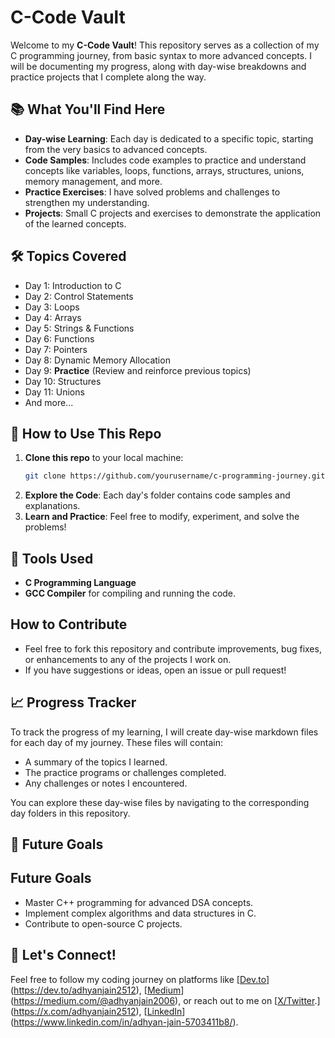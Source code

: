 # C-Code Vault

Welcome to my **C-Code Vault**! This repository serves as a collection of my C programming journey, from basic syntax to more advanced concepts. I will be documenting my progress, along with day-wise breakdowns and practice projects that I complete along the way.

## 📚 What You'll Find Here

- **Day-wise Learning**: Each day is dedicated to a specific topic, starting from the very basics to advanced concepts.
- **Code Samples**: Includes code examples to practice and understand concepts like variables, loops, functions, arrays, structures, unions, memory management, and more.
- **Practice Exercises**: I have solved problems and challenges to strengthen my understanding.
- **Projects**: Small C projects and exercises to demonstrate the application of the learned concepts.

## 🛠️ Topics Covered

- Day 1: Introduction to C
- Day 2: Control Statements
- Day 3: Loops
- Day 4: Arrays
- Day 5: Strings & Functions
- Day 6: Functions
- Day 7: Pointers
- Day 8: Dynamic Memory Allocation
- Day 9: **Practice** (Review and reinforce previous topics)
- Day 10: Structures
- Day 11: Unions
- And more...

## 🚀 How to Use This Repo

1. **Clone this repo** to your local machine:
   ```bash
   git clone https://github.com/yourusername/c-programming-journey.git
   ```
2. **Explore the Code**: Each day's folder contains code samples and explanations.
3. **Learn and Practice**: Feel free to modify, experiment, and solve the problems!

## 🔧 Tools Used

- **C Programming Language**  
- **GCC Compiler** for compiling and running the code.

## How to Contribute
- Feel free to fork this repository and contribute improvements, bug fixes, or enhancements to any of the projects I work on.
- If you have suggestions or ideas, open an issue or pull request!

## 📈 Progress Tracker
To track the progress of my learning, I will create day-wise markdown files for each day of my journey. These files will contain:
- A summary of the topics I learned.
- The practice programs or challenges completed.
- Any challenges or notes I encountered.

You can explore these day-wise files by navigating to the corresponding day folders in this repository.

## 🔮 Future Goals
## Future Goals
- Master C++ programming for advanced DSA concepts.
- Implement complex algorithms and data structures in C.
- Contribute to open-source C projects.

## 📍 Let's Connect!
Feel free to follow my coding journey on platforms like [[Dev.to](#)](https://dev.to/adhyanjain2512), [[Medium](#)](https://medium.com/@adhyanjain2006), or reach out to me on [[X/Twitter](#).](https://x.com/adhyanjain2512), [[LinkedIn](#)](https://www.linkedin.com/in/adhyan-jain-5703411b8/).
